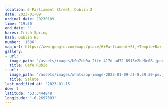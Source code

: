 ```yaml
---
location: 6 Parliament Street, Dublin 2
date: 2023-01-09
ordinal_date: 20230109
time: '19:30'
end_date: ''
hares: Irish Spring
hash: Dublin H3
number: '1586'
map_url: https://www.google.com/maps/place/6+Parliament+St,+Temple+Bar,+Dublin/@53.3444848,-6.2697383,17z/data=!3m1!4b1!4m5!3m4!1s0x48670e9d4ff0458b:0xa9c514f4ffae6806!8m2!3d53.3444848!4d-6.2671634
gallery:
- url:
  image_path: "/assets/images/b0a7cb0a-2ffe-417d-ad72-6915e2be8c08.jpeg"
  title: Cafe Rubio
- url:
  image_path: "/assets/images/whatsapp-image-2023-01-09-at-8.59.30-pm.jpeg"
  title: Salute
last_modified_at: '2023-01-15'
dow: 1
latitude: '53.3444848'
longitude: "-6.2697383"
---
```


